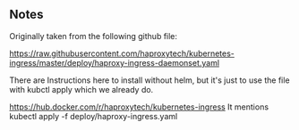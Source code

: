 ## Notes

Originally taken from the following github file: 

https://raw.githubusercontent.com/haproxytech/kubernetes-ingress/master/deploy/haproxy-ingress-daemonset.yaml

There are Instructions here to install without helm, but it's just
to use the file with kubctl apply which we already do.

https://hub.docker.com/r/haproxytech/kubernetes-ingress
It mentions kubectl apply -f deploy/haproxy-ingress.yaml

